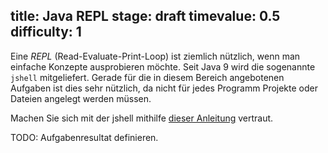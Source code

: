 title: Java REPL
stage: draft
timevalue: 0.5
difficulty: 1
---
Eine *REPL* (Read-Evaluate-Print-Loop) ist ziemlich nützlich, wenn man einfache Konzepte
ausprobieren möchte. Seit Java 9 wird die sogenannte `jshell` mitgeliefert. Gerade für die in diesem
Bereich angebotenen Aufgaben ist dies sehr nützlich, da nicht für jedes Programm Projekte oder
Dateien angelegt werden müssen.

Machen Sie sich mit der jshell mithilfe [dieser Anleitung](https://www.baeldung.com/java-9-repl)
vertraut.

TODO: Aufgabenresultat definieren.

